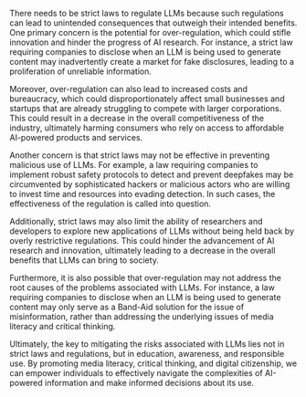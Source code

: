There needs to be strict laws to regulate LLMs because such regulations can lead to unintended consequences that outweigh their intended benefits. One primary concern is the potential for over-regulation, which could stifle innovation and hinder the progress of AI research. For instance, a strict law requiring companies to disclose when an LLM is being used to generate content may inadvertently create a market for fake disclosures, leading to a proliferation of unreliable information.

Moreover, over-regulation can also lead to increased costs and bureaucracy, which could disproportionately affect small businesses and startups that are already struggling to compete with larger corporations. This could result in a decrease in the overall competitiveness of the industry, ultimately harming consumers who rely on access to affordable AI-powered products and services.

Another concern is that strict laws may not be effective in preventing malicious use of LLMs. For example, a law requiring companies to implement robust safety protocols to detect and prevent deepfakes may be circumvented by sophisticated hackers or malicious actors who are willing to invest time and resources into evading detection. In such cases, the effectiveness of the regulation is called into question.

Additionally, strict laws may also limit the ability of researchers and developers to explore new applications of LLMs without being held back by overly restrictive regulations. This could hinder the advancement of AI research and innovation, ultimately leading to a decrease in the overall benefits that LLMs can bring to society.

Furthermore, it is also possible that over-regulation may not address the root causes of the problems associated with LLMs. For instance, a law requiring companies to disclose when an LLM is being used to generate content may only serve as a Band-Aid solution for the issue of misinformation, rather than addressing the underlying issues of media literacy and critical thinking.

Ultimately, the key to mitigating the risks associated with LLMs lies not in strict laws and regulations, but in education, awareness, and responsible use. By promoting media literacy, critical thinking, and digital citizenship, we can empower individuals to effectively navigate the complexities of AI-powered information and make informed decisions about its use.